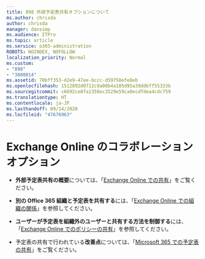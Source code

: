 ```yaml
---
title: 898 外部予定表共有オプションについて
ms.author: chrisda
author: chrisda
manager: dansimp
ms.audience: ITPro
ms.topic: article
ms.service: o365-administration
ROBOTS: NOINDEX, NOFOLLOW
localization_priority: Normal
ms.custom:
- "898"
- "3800014"
ms.assetid: 70bff353-d2e9-47ee-bccc-d59758efe8eb
ms.openlocfilehash: 1512892d0712c9a00b4a105d95a39ddbff55333b
ms.sourcegitcommit: c6692ce0fa1358ec3529e59ca0ecdfdea4cdc759
ms.translationtype: HT
ms.contentlocale: ja-JP
ms.lasthandoff: 09/14/2020
ms.locfileid: "47676963"
---
```

# <a name="exchange-online-collaboration-options"></a>Exchange Online のコラボレーション オプション

- **外部予定表共有の概要**については、「[Exchange Online での共有](https://technet.microsoft.com/library/jj916670%28v=exchg.150%29.aspx)」をご覧ください。

- **別の Office 365 組織と予定表を共有する**には、「[Exchange Online での組織の関係](https://technet.microsoft.com/library/jj916658%28v=exchg.150%29.aspx)」を参照してください。

- **ユーザーが予定表を組織外のユーザーと共有する方法を制御する**には、「[Exchange Online でのポリシーの共有](https://technet.microsoft.com/library/jj916673%28v=exchg.150%29.aspx)」を参照してください。

- 予定表の共有で行われている**改善点**については、「[Microsoft 365 での予定表の共有](https://support.office.com/article/calendar-sharing-in-microsoft-365-b576ecc3-0945-4d75-85f1-5efafb8a37b4)」をご覧ください。
